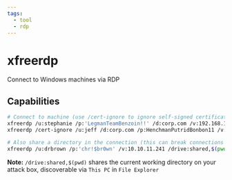 ```yaml
---
tags:
  - tool
  - rdp
---
```

# xfreerdp

Connect to Windows machines via RDP

## Capabilities

```bash
# Connect to machine (use /cert-ignore to ignore self-signed certificates)
xfreerdp /u:stephanie /p:'LegmanTeamBenzoin!!' /d:corp.com /v:192.168.196.75
xfreerdp /cert-ignore /u:jeff /d:corp.com /p:HenchmanPutridBonbon11 /v:192.168.50.75

# Also share a directory in the connection (this can break connections sometimes)
xfreerdp /u:drbrown /p:'chr!$br0wn' /v:10.10.11.241 /drive:shared,$(pwd)
```

**Note:** `/drive:shared,$(pwd)` shares the current working directory on your attack box, discoverable via `This PC` in `File Explorer`
